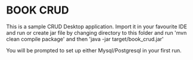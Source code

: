 # BOOK CRUD
This is a sample CRUD Desktop application.
Import it in your favourite IDE and run or create jar file by changing directory to this folder and run 'mvn clean compile package' and then 'java -jar target/book_crud.jar'

You will be prompted to set up either Mysql/Postgresql in your first run.
